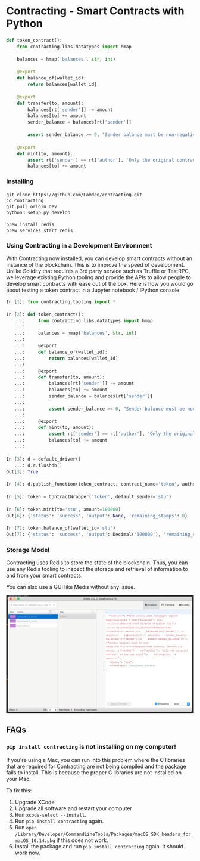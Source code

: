 # Contracting - Smart Contracts with Python

```python
def token_contract():
    from contracting.libs.datatypes import hmap

    balances = hmap('balances', str, int)

    @export
    def balance_of(wallet_id):
        return balances[wallet_id]

    @export
    def transfer(to, amount):
        balances[rt['sender']] -= amount
        balances[to] += amount
        sender_balance = balances[rt['sender']]

        assert sender_balance >= 0, "Sender balance must be non-negative!!!"

    @export
    def mint(to, amount):
        assert rt['sender'] == rt['author'], 'Only the original contract author can mint!'
        balances[to] += amount
```

### Installing

```
git clone https://github.com/Lamden/contracting.git
cd contracting
git pull origin dev
python3 setup.py develop

brew install redis
brew services start redis
```

### Using Contracting in a Development Environment
With Contracting now installed, you can develop smart contracts without an instance of the blockchain. This is to improve the speed of development. Unlike Solidity that requires a 3rd party service such as Truffle or TestRPC, we leverage existing Python tooling and provide the APIs to allow people to develop smart contracts with ease out of the box. Here is how you would go about testing a token contract in a Jupyter notebook / IPython console:

```python
In [1]: from contracting.tooling import *

In [2]: def token_contract():
   ...:     from contracting.libs.datatypes import hmap
   ...:
   ...:     balances = hmap('balances', str, int)
   ...:
   ...:     @export
   ...:     def balance_of(wallet_id):
   ...:         return balances[wallet_id]
   ...:
   ...:     @export
   ...:     def transfer(to, amount):
   ...:         balances[rt['sender']] -= amount
   ...:         balances[to] += amount
   ...:         sender_balance = balances[rt['sender']]
   ...:
   ...:         assert sender_balance >= 0, "Sender balance must be non-negative!!!"
   ...:
   ...:     @export
   ...:     def mint(to, amount):
   ...:         assert rt['sender'] == rt['author'], 'Only the original contract author can mint!'
   ...:         balances[to] += amount
   ...:

In [3]: d = default_driver()
   ...: d.r.flushdb()
Out[3]: True

In [4]: d.publish_function(token_contract, contract_name='token', author='stu')

In [5]: token = ContractWrapper('token', default_sender='stu')

In [6]: token.mint(to='stu', amount=100000)
Out[6]: {'status': 'success', 'output': None, 'remaining_stamps': 0}

In [7]: token.balance_of(wallet_id='stu')
Out[7]: {'status': 'success', 'output': Decimal('100000'), 'remaining_stamps': 0}
```

### Storage Model
Contracting uses Redis to store the state of the blockchain. Thus, you can use any Redis tooling to inspect the storage and retrieval of information to and from your smart contracts.

You can also use a GUI like Medis without any issue.

![Medis](medis.png)

## FAQs

### `pip install contracting` is not installing on my computer!

If you're using a Mac, you can run into this problem where the C libraries that are required for Contracting are not being compiled and the package fails to install. This is because the proper C libraries are not installed on your Mac.

To fix this:

1. Upgrade XCode
2. Upgrade all software and restart your computer
3. Run `xcode-select --install`.
4. Run `pip install contracting` again.
5. Run `open /Library/Developer/CommandLineTools/Packages/macOS_SDK_headers_for_macOS_10.14.pkg` if this does not work.
6. Install the package and run `pip install contracting` again. It should work now.
